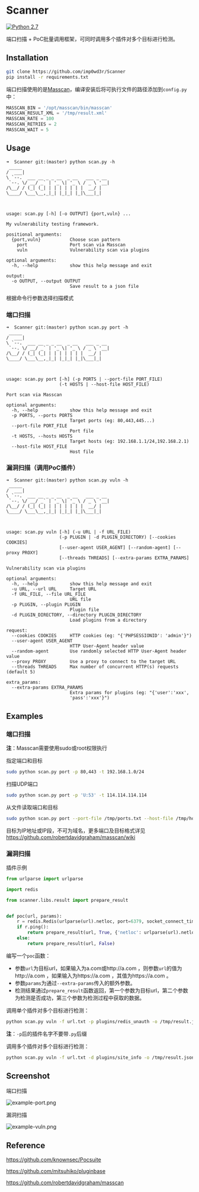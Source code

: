 # Scanner 

[![Python 2.7](https://img.shields.io/badge/python-2.7-yellow.svg)](https://www.python.org/)

端口扫描 + PoC批量调用框架，可同时调用多个插件对多个目标进行检测。

## Installation

```bash
git clone https://github.com/imp0wd3r/Scanner
pip install -r requirements.txt
```

端口扫描使用的是[Masscan](https://github.com/robertdavidgraham/masscan)，编译安装后将可执行文件的路径添加到`config.py`中：

```python
MASSCAN_BIN = '/opt/masscan/bin/masscan'
MASSCAN_RESULT_XML = '/tmp/result.xml'
MASSCAN_RATE = 100
MASSCAN_RETRIES = 2
MASSCAN_WAIT = 5
```

## Usage

```
➜  Scanner git:(master) python scan.py -h
 _____                                 
/  ___|                                
\ `--.  ___ __ _ _ __  _ __   ___ _ __ 
 `--. \/ __/ _` | '_ \| '_ \ / _ \ '__|
/\__/ / (_| (_| | | | | | | |  __/ |   
\____/ \___\__,_|_| |_|_| |_|\___|_|   
                                       
                                       

usage: scan.py [-h] [-o OUTPUT] {port,vuln} ...

My vulnerability testing framework.

positional arguments:
  {port,vuln}           Choose scan pattern
    port                Port scan via Masscan
    vuln                Vulnerability scan via plugins

optional arguments:
  -h, --help            show this help message and exit

output:
  -o OUTPUT, --output OUTPUT
                        Save result to a json file

```

根据命令行参数选择扫描模式

### 端口扫描

```
➜  Scanner git:(master) python scan.py port -h
 _____                                 
/  ___|                                
\ `--.  ___ __ _ _ __  _ __   ___ _ __ 
 `--. \/ __/ _` | '_ \| '_ \ / _ \ '__|
/\__/ / (_| (_| | | | | | | |  __/ |   
\____/ \___\__,_|_| |_|_| |_|\___|_|   
                                       
                                       

usage: scan.py port [-h] (-p PORTS | --port-file PORT_FILE)
                    (-t HOSTS | --host-file HOST_FILE)

Port scan via Masscan

optional arguments:
  -h, --help            show this help message and exit
  -p PORTS, --ports PORTS
                        Target ports (eg: 80,443,445...)
  --port-file PORT_FILE
                        Port file
  -t HOSTS, --hosts HOSTS
                        Target hosts (eg: 192.168.1.1/24,192.168.2.1)
  --host-file HOST_FILE
                        Host file

```

### 漏洞扫描（调用PoC插件）

```
➜  Scanner git:(master) python scan.py vuln -h
 _____                                 
/  ___|                                
\ `--.  ___ __ _ _ __  _ __   ___ _ __ 
 `--. \/ __/ _` | '_ \| '_ \ / _ \ '__|
/\__/ / (_| (_| | | | | | | |  __/ |   
\____/ \___\__,_|_| |_|_| |_|\___|_|   
                                       
                                       

usage: scan.py vuln [-h] (-u URL | -f URL_FILE)
                    (-p PLUGIN | -d PLUGIN_DIRECTORY) [--cookies COOKIES]
                    [--user-agent USER_AGENT] [--random-agent] [--proxy PROXY]
                    [--threads THREADS] [--extra-params EXTRA_PARAMS]

Vulnerability scan via plugins

optional arguments:
  -h, --help            show this help message and exit
  -u URL, --url URL     Target URL
  -f URL_FILE, --file URL_FILE
                        URL file
  -p PLUGIN, --plugin PLUGIN
                        Plugin file
  -d PLUGIN_DIRECTORY, --directory PLUGIN_DIRECTORY
                        Load plugins from a directory

request:
  --cookies COOKIES     HTTP cookies (eg: "{'PHPSESSIONID': 'admin'}")
  --user-agent USER_AGENT
                        HTTP User-Agent header value
  --random-agent        Use randomly selected HTTP User-Agent header value
  --proxy PROXY         Use a proxy to connect to the target URL
  --threads THREADS     Max number of concurrent HTTP(s) requests (default 5)

extra_params:
  --extra-params EXTRA_PARAMS
                        Extra params for plugins (eg: "{'user':'xxx',
                        'pass':'xxx'}")

```

## Examples

### 端口扫描

**注**：Masscan需要使用sudo或root权限执行

指定端口和目标

```bash
sudo python scan.py port -p 80,443 -t 192.168.1.0/24
```

扫描UDP端口

```bash
sudo python scan.py port -p 'U:53' -t 114.114.114.114
```

从文件读取端口和目标

```bash
sudo python scan.py port --port-file /tmp/ports.txt --host-file /tmp/hosts.txt
```

目标为IP地址或IP段，不可为域名，更多端口及目标格式详见 https://github.com/robertdavidgraham/masscan/wiki

### 漏洞扫描

插件示例

```python
from urlparse import urlparse

import redis

from scanner.libs.result import prepare_result


def poc(url, params):
    r = redis.Redis(urlparse(url).netloc, port=6379, socket_connect_timeout=5)
    if r.ping():
        return prepare_result(url, True, {'netloc': urlparse(url).netloc, 'port': 6379})
    else:
        return prepare_result(url, False)

```

编写一个`poc`函数：

- 参数`url`为目标url，如果输入为a.com或http://a.com ，则参数`url`的值为http://a.com ，如果输入为https://a.com ，其值为https://a.com 。
- 参数`params`为通过`--extra-params`传入的额外参数。
- 检测结果通过`prepare_result`函数返回，第一个参数为目标url，第二个参数为检测是否成功，第三个参数为检测过程中获取的数据。

调用单个插件对多个目标进行检测：

```bash
python scan.py vuln -f url.txt -p plugins/redis_unauth -o /tmp/result.json
```

**注**：`-p`后的插件名字不要带`.py`后缀

调用多个插件对多个目标进行检测：

```bash
python scan.py vuln -f url.txt -d plugins/site_info -o /tmp/result.json
```

## Screenshot

端口扫描

![example-port.png](example-port.png)

漏洞扫描

![example-vuln.png](example-vuln.png)

## Reference

https://github.com/knownsec/Pocsuite

https://github.com/mitsuhiko/pluginbase

https://github.com/robertdavidgraham/masscan